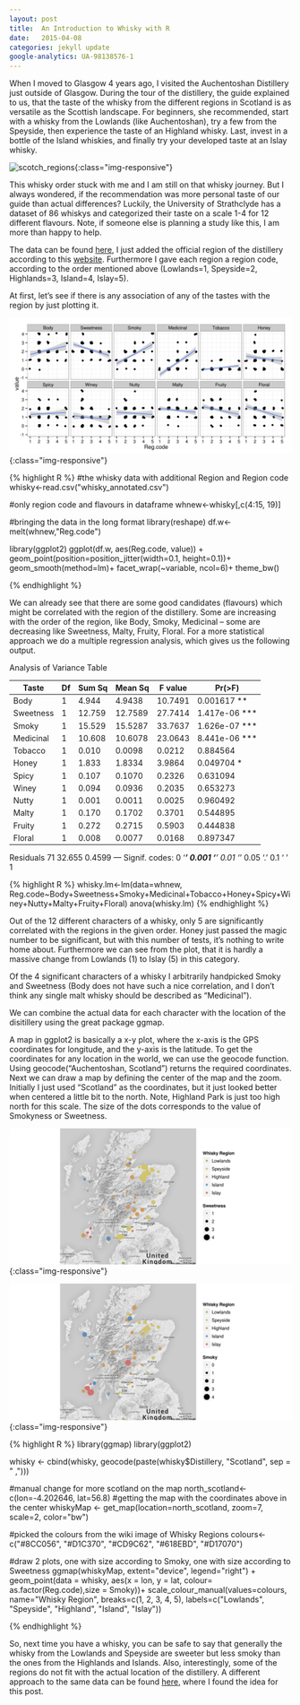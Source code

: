 ```yaml
---
layout: post
title:  An Introduction to Whisky with R
date:   2015-04-08
categories: jekyll update
google-analytics: UA-98138576-1
---
```

When I moved to Glasgow 4 years ago, I visited the Auchentoshan Distillery just outside of Glasgow. During the tour of the distillery, the guide explained to us, that the taste of the whisky from the different regions in Scotland is as versatile as the Scottish landscape. For beginners, she recommended, start with a whisky from the Lowlands (like Auchentoshan), try a few from the Speyside, then experience the taste of an Highland whisky. Last, invest in a bottle of the Island whiskies, and finally try your developed taste at an Islay whisky.

![scotch_regions](https://upload.wikimedia.org/wikipedia/commons/f/fd/Scotch_regions.svg){:class="img-responsive"}

This whisky order stuck with me and I am still on that whisky journey. But I always wondered, if the recommendation was more personal taste of our guide than actual differences? Luckily, the University of Strathclyde has a dataset of 86 whiskys and categorized their taste on a scale 1-4 for 12 different flavours. Note, if someone else is planning a study like this, I am more than happy to help.

The data can be found [here][data], I just added the official region of the distillery according to this [website][regions]. Furthermore I gave each region a region code, according to the order mentioned above (Lowlands=1, Speyside=2, Highlands=3, Island=4, Islay=5).

At first, let’s see if there is any association of any of the tastes with the region by just plotting it.

![whisky_corr](/assets/whisky/whisky_flavour_corr.png){:class="img-responsive"}

{% highlight R %}
#the whisky data with additional Region and Region code
whisky<-read.csv("whisky_annotated.csv")
 
#only region code and flavours in dataframe
whnew<-whisky[,c(4:15, 19)]
 
#bringing the data in the long format
library(reshape)
df.w<- melt(whnew,"Reg.code")
 
library(ggplot2)
ggplot(df.w, aes(Reg.code, value)) +
  geom_point(position=position_jitter(width=0.1, height=0.1))+
  geom_smooth(method=lm)+
  facet_wrap(~variable, ncol=6)+
  theme_bw()

{% endhighlight %}

We can already see that there are some good candidates (flavours) which might be correlated with the region of the distillery. Some are increasing with the order of the region, like Body, Smoky, Medicinal – some are decreasing like Sweetness, Malty, Fruity, Floral. For a more statistical approach we do a multiple regression analysis, which gives us the following output.

Analysis of Variance Table

Taste| Df| Sum Sq| Mean Sq| F value|    Pr(>F)
------- | ---- | ----| ------ | ------ | -------- 
Body       |1  |4.944  |4.9438 |10.7491  |0.001617 **
Sweetness  |1 |12.759 |12.7589 |27.7414 |1.417e-06 ***
Smoky      |1 |15.529 |15.5287 |33.7637 |1.626e-07 ***
Medicinal  |1 |10.608 |10.6078 |23.0643 |8.441e-06 ***
Tobacco    |1  |0.010  |0.0098  |0.0212  |0.884564
Honey      |1  |1.833  |1.8334  |3.9864  |0.049704 *
Spicy      |1  |0.107  |0.1070  |0.2326  |0.631094
Winey      |1  |0.094  |0.0936  |0.2035  |0.653273
Nutty      |1  |0.001  |0.0011  |0.0025  |0.960492
Malty      |1  |0.170  |0.1702  |0.3701  |0.544895
Fruity     |1  |0.272  |0.2715  |0.5903  |0.444838
Floral     |1  |0.008  |0.0077  |0.0168  |0.897347

Residuals 71 32.655  0.4599
—
Signif. codes:  0 ‘***’ 0.001 ‘**’ 0.01 ‘*’ 0.05 ‘.’ 0.1 ‘ ’ 1

{% highlight R %}
whisky.lm<-lm(data=whnew, Reg.code~Body+Sweetness+Smoky+Medicinal+Tobacco+Honey+Spicy+Winey+Nutty+Malty+Fruity+Floral)
anova(whisky.lm)
{% endhighlight %}

Out of the 12 different characters of a whisky, only 5 are significantly correlated with the regions in the given order. Honey just passed the magic number to be significant, but with this number of tests, it’s nothing to write home about. Furthermore we can see from the plot, that it is hardly a massive change from Lowlands (1) to Islay (5) in this category.

Of the 4 significant characters of a whisky I arbitrarily handpicked Smoky and Sweetness (Body does not have such a nice correlation, and I don’t think any single malt whisky should be described as “Medicinal”).

We can combine the actual data for each character with the location of the disitillery using the great package ggmap.

A map in ggplot2 is basically a x-y plot, where the x-axis is the GPS coordinates for longitude, and the y-axis is the latitude. To get the coordinates for any location in the world, we can use the geocode function. Using geocode(“Auchentoshan, Scotland”) returns the required coordinates. Next we can draw a map by defining the center of the map and the zoom. Initially I just used “Scotland” as the coordinates, but it just looked better when centered a little bit to the north. Note, Highland Park is just too high north for this scale.
The size of the dots corresponds to the value of Smokyness or Sweetness.

![whisky_sweet](/assets/whisky/whisky_map_sweetness.png){:class="img-responsive"}

![whisky_smoky](/assets/whisky/whisky_map_smoky.png){:class="img-responsive"}


{% highlight R %}
library(ggmap)
library(ggplot2)
 
whisky <- cbind(whisky, geocode(paste(whisky$Distillery, "Scotland", sep = " ,")))
 
#manual change for more scotland on the map
north_scotland<-c(lon=-4.202646, lat=56.8)
#getting the map with the coordinates above in the center
whiskyMap <- get_map(location=north_scotland, zoom=7, scale=2, color="bw")
 
#picked the colours from the wiki image of Whisky Regions
colours<-c("#8CC056", "#D1C370", "#CD9C62", "#618EBD", "#D17070")
 
#draw 2 plots, one with size according to Smoky, one with size according to Sweetness
ggmap(whiskyMap, extent="device", legend="right") +
  geom_point(data = whisky, aes(x = lon, y = lat, colour= as.factor(Reg.code),size = Smoky))+
  scale_colour_manual(values=colours,
                      name="Whisky Region",
                      breaks=c(1, 2, 3, 4, 5),
                      labels=c("Lowlands", "Speyside", "Highland", "Island", "Islay"))

{% endhighlight %}

So, next time you have a whisky, you can be safe to say that generally the whisky from the Lowlands and Speyside are sweeter but less smoky than the ones from the Highlands and Islands. Also, interestingly, some of the regions do not fit with the actual location of the distillery. A different approach to the same data can be found [here][revolution], where I found the idea for this post.


[data]: https://www.mathstat.strath.ac.uk/outreach/nessie/nessie_whisky.html
[regions]: https://www.maltmadness.com/whisky/
[revolution]: http://blog.revolutionanalytics.com/2013/12/k-means-clustering-86-single-malt-scotch-whiskies.html